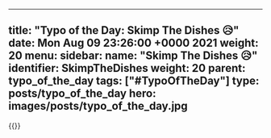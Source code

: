 
---
title: "Typo of the Day: Skimp The Dishes 😥"
date: Mon Aug 09 23:26:00 +0000 2021
weight: 20
menu:
  sidebar:
    name: "Skimp The Dishes 😥"
    identifier: SkimpTheDishes
    weight: 20
    parent: typo_of_the_day
tags: ["#TypoOfTheDay"]
type: posts/typo_of_the_day
hero: images/posts/typo_of_the_day.jpg
---


{{<tweet user="mariatta" id="1424874633858228235">}}

